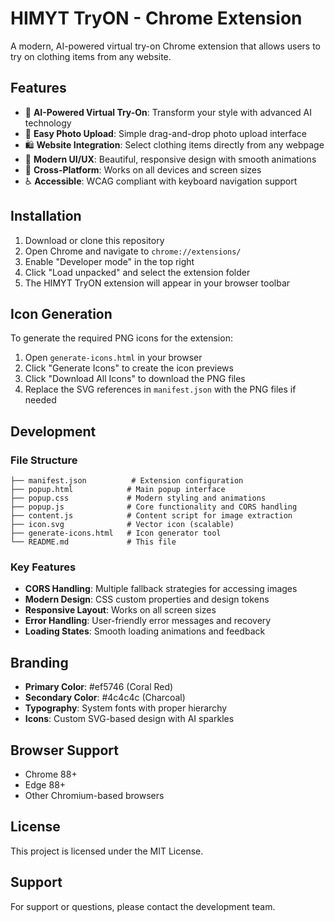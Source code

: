 # HIMYT TryON - Chrome Extension

A modern, AI-powered virtual try-on Chrome extension that allows users to try on clothing items from any website.

## Features

- 🎯 **AI-Powered Virtual Try-On**: Transform your style with advanced AI technology
- 📸 **Easy Photo Upload**: Simple drag-and-drop photo upload interface
- 🛍️ **Website Integration**: Select clothing items directly from any webpage
- 🎨 **Modern UI/UX**: Beautiful, responsive design with smooth animations
- 📱 **Cross-Platform**: Works on all devices and screen sizes
- ♿ **Accessible**: WCAG compliant with keyboard navigation support

## Installation

1. Download or clone this repository
2. Open Chrome and navigate to `chrome://extensions/`
3. Enable "Developer mode" in the top right
4. Click "Load unpacked" and select the extension folder
5. The HIMYT TryON extension will appear in your browser toolbar

## Icon Generation

To generate the required PNG icons for the extension:

1. Open `generate-icons.html` in your browser
2. Click "Generate Icons" to create the icon previews
3. Click "Download All Icons" to download the PNG files
4. Replace the SVG references in `manifest.json` with the PNG files if needed

## Development

### File Structure
```
├── manifest.json          # Extension configuration
├── popup.html            # Main popup interface
├── popup.css             # Modern styling and animations
├── popup.js              # Core functionality and CORS handling
├── content.js            # Content script for image extraction
├── icon.svg              # Vector icon (scalable)
├── generate-icons.html   # Icon generator tool
└── README.md             # This file
```

### Key Features
- **CORS Handling**: Multiple fallback strategies for accessing images
- **Modern Design**: CSS custom properties and design tokens
- **Responsive Layout**: Works on all screen sizes
- **Error Handling**: User-friendly error messages and recovery
- **Loading States**: Smooth loading animations and feedback

## Branding

- **Primary Color**: #ef5746 (Coral Red)
- **Secondary Color**: #4c4c4c (Charcoal)
- **Typography**: System fonts with proper hierarchy
- **Icons**: Custom SVG-based design with AI sparkles

## Browser Support

- Chrome 88+
- Edge 88+
- Other Chromium-based browsers

## License

This project is licensed under the MIT License.

## Support

For support or questions, please contact the development team.
